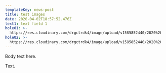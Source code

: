 ```yaml
---
templateKey: news-post
title: test images
date: 2020-04-02T18:57:52.476Z
text1: text field 1
hole01: >-
  https://res.cloudinary.com/drgctrdk4/image/upload/v1585852440/2020%20Belton%20Tee%20Signs/Tee_Signs_TOABT_20_web-01-lo_cll5mi.jpg
hole02: >-
  https://res.cloudinary.com/drgctrdk4/image/upload/v1585852440/2020%20Belton%20Tee%20Signs/Tee_Signs_TOABT_20_web-02-lo_o06b1r.jpg
---
```

Body text here.

Text.